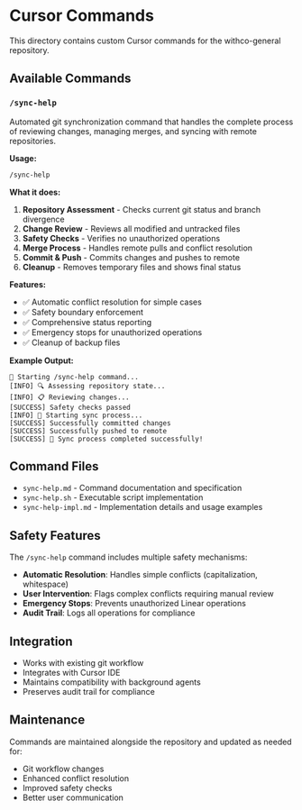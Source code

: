 # Cursor Commands

This directory contains custom Cursor commands for the withco-general repository.

## Available Commands

### `/sync-help`

Automated git synchronization command that handles the complete process of reviewing changes, managing merges, and syncing with remote repositories.

**Usage:**

```bash
/sync-help
```

**What it does:**

1. **Repository Assessment** - Checks current git status and branch divergence
2. **Change Review** - Reviews all modified and untracked files
3. **Safety Checks** - Verifies no unauthorized operations
4. **Merge Process** - Handles remote pulls and conflict resolution
5. **Commit & Push** - Commits changes and pushes to remote
6. **Cleanup** - Removes temporary files and shows final status

**Features:**

- ✅ Automatic conflict resolution for simple cases
- ✅ Safety boundary enforcement
- ✅ Comprehensive status reporting
- ✅ Emergency stops for unauthorized operations
- ✅ Cleanup of backup files

**Example Output:**

```
🔄 Starting /sync-help command...
[INFO] 🔍 Assessing repository state...
[INFO] 📋 Reviewing changes...
[SUCCESS] Safety checks passed
[INFO] 🚀 Starting sync process...
[SUCCESS] Successfully committed changes
[SUCCESS] Successfully pushed to remote
[SUCCESS] 🎉 Sync process completed successfully!
```

## Command Files

- `sync-help.md` - Command documentation and specification
- `sync-help.sh` - Executable script implementation
- `sync-help-impl.md` - Implementation details and usage examples

## Safety Features

The `/sync-help` command includes multiple safety mechanisms:

- **Automatic Resolution**: Handles simple conflicts (capitalization, whitespace)
- **User Intervention**: Flags complex conflicts requiring manual review
- **Emergency Stops**: Prevents unauthorized Linear operations
- **Audit Trail**: Logs all operations for compliance

## Integration

- Works with existing git workflow
- Integrates with Cursor IDE
- Maintains compatibility with background agents
- Preserves audit trail for compliance

## Maintenance

Commands are maintained alongside the repository and updated as needed for:

- Git workflow changes
- Enhanced conflict resolution
- Improved safety checks
- Better user communication

